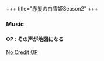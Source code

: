 +++
title="赤髪の白雪姫Season2"
+++

### Music
#### OP : その声が地図になる
[No Credit OP](https://seiyaworld.github.io/video01/akagami2_op.mp4)
